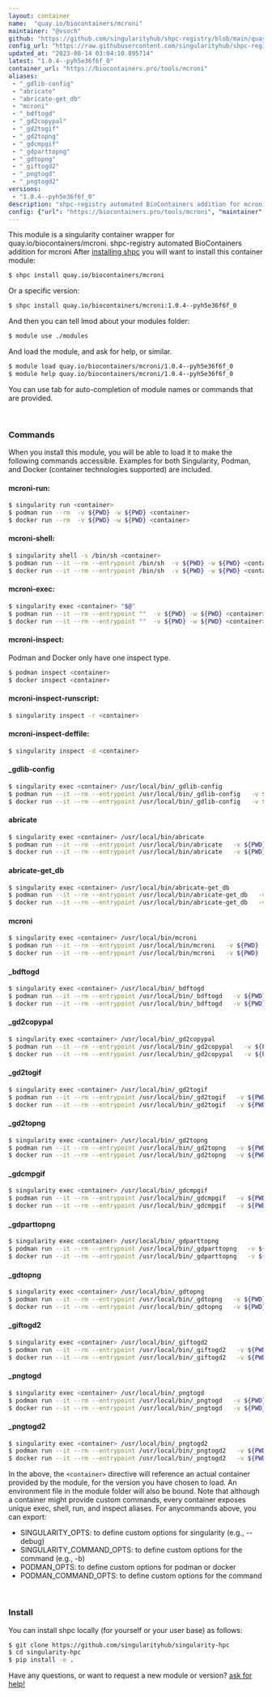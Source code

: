 ```yaml
---
layout: container
name:  "quay.io/biocontainers/mcroni"
maintainer: "@vsoch"
github: "https://github.com/singularityhub/shpc-registry/blob/main/quay.io/biocontainers/mcroni/container.yaml"
config_url: "https://raw.githubusercontent.com/singularityhub/shpc-registry/main/quay.io/biocontainers/mcroni/container.yaml"
updated_at: "2023-08-14 03:04:10.895714"
latest: "1.0.4--pyh5e36f6f_0"
container_url: "https://biocontainers.pro/tools/mcroni"
aliases:
 - "_gdlib-config"
 - "abricate"
 - "abricate-get_db"
 - "mcroni"
 - "_bdftogd"
 - "_gd2copypal"
 - "_gd2togif"
 - "_gd2topng"
 - "_gdcmpgif"
 - "_gdparttopng"
 - "_gdtopng"
 - "_giftogd2"
 - "_pngtogd"
 - "_pngtogd2"
versions:
 - "1.0.4--pyh5e36f6f_0"
description: "shpc-registry automated BioContainers addition for mcroni"
config: {"url": "https://biocontainers.pro/tools/mcroni", "maintainer": "@vsoch", "description": "shpc-registry automated BioContainers addition for mcroni", "latest": {"1.0.4--pyh5e36f6f_0": "sha256:bcee9f6b16a877faac58e8e39c214f7cdd1b8262c24260d2d9bb081f4df77e68"}, "tags": {"1.0.4--pyh5e36f6f_0": "sha256:bcee9f6b16a877faac58e8e39c214f7cdd1b8262c24260d2d9bb081f4df77e68"}, "docker": "quay.io/biocontainers/mcroni", "aliases": {"_gdlib-config": "/usr/local/bin/_gdlib-config", "abricate": "/usr/local/bin/abricate", "abricate-get_db": "/usr/local/bin/abricate-get_db", "mcroni": "/usr/local/bin/mcroni", "_bdftogd": "/usr/local/bin/_bdftogd", "_gd2copypal": "/usr/local/bin/_gd2copypal", "_gd2togif": "/usr/local/bin/_gd2togif", "_gd2topng": "/usr/local/bin/_gd2topng", "_gdcmpgif": "/usr/local/bin/_gdcmpgif", "_gdparttopng": "/usr/local/bin/_gdparttopng", "_gdtopng": "/usr/local/bin/_gdtopng", "_giftogd2": "/usr/local/bin/_giftogd2", "_pngtogd": "/usr/local/bin/_pngtogd", "_pngtogd2": "/usr/local/bin/_pngtogd2"}}
---
```


This module is a singularity container wrapper for quay.io/biocontainers/mcroni.
shpc-registry automated BioContainers addition for mcroni
After [installing shpc](#install) you will want to install this container module:


```bash
$ shpc install quay.io/biocontainers/mcroni
```

Or a specific version:

```bash
$ shpc install quay.io/biocontainers/mcroni:1.0.4--pyh5e36f6f_0
```

And then you can tell lmod about your modules folder:

```bash
$ module use ./modules
```

And load the module, and ask for help, or similar.

```bash
$ module load quay.io/biocontainers/mcroni/1.0.4--pyh5e36f6f_0
$ module help quay.io/biocontainers/mcroni/1.0.4--pyh5e36f6f_0
```

You can use tab for auto-completion of module names or commands that are provided.

<br>

### Commands

When you install this module, you will be able to load it to make the following commands accessible.
Examples for both Singularity, Podman, and Docker (container technologies supported) are included.

#### mcroni-run:

```bash
$ singularity run <container>
$ podman run --rm  -v ${PWD} -w ${PWD} <container>
$ docker run --rm  -v ${PWD} -w ${PWD} <container>
```

#### mcroni-shell:

```bash
$ singularity shell -s /bin/sh <container>
$ podman run --it --rm --entrypoint /bin/sh  -v ${PWD} -w ${PWD} <container>
$ docker run --it --rm --entrypoint /bin/sh  -v ${PWD} -w ${PWD} <container>
```

#### mcroni-exec:

```bash
$ singularity exec <container> "$@"
$ podman run --it --rm --entrypoint ""  -v ${PWD} -w ${PWD} <container> "$@"
$ docker run --it --rm --entrypoint ""  -v ${PWD} -w ${PWD} <container> "$@"
```

#### mcroni-inspect:

Podman and Docker only have one inspect type.

```bash
$ podman inspect <container>
$ docker inspect <container>
```

#### mcroni-inspect-runscript:

```bash
$ singularity inspect -r <container>
```

#### mcroni-inspect-deffile:

```bash
$ singularity inspect -d <container>
```


#### _gdlib-config

```bash
$ singularity exec <container> /usr/local/bin/_gdlib-config
$ podman run --it --rm --entrypoint /usr/local/bin/_gdlib-config   -v ${PWD} -w ${PWD} <container> -c " $@"
$ docker run --it --rm --entrypoint /usr/local/bin/_gdlib-config   -v ${PWD} -w ${PWD} <container> -c " $@"
```


#### abricate

```bash
$ singularity exec <container> /usr/local/bin/abricate
$ podman run --it --rm --entrypoint /usr/local/bin/abricate   -v ${PWD} -w ${PWD} <container> -c " $@"
$ docker run --it --rm --entrypoint /usr/local/bin/abricate   -v ${PWD} -w ${PWD} <container> -c " $@"
```


#### abricate-get_db

```bash
$ singularity exec <container> /usr/local/bin/abricate-get_db
$ podman run --it --rm --entrypoint /usr/local/bin/abricate-get_db   -v ${PWD} -w ${PWD} <container> -c " $@"
$ docker run --it --rm --entrypoint /usr/local/bin/abricate-get_db   -v ${PWD} -w ${PWD} <container> -c " $@"
```


#### mcroni

```bash
$ singularity exec <container> /usr/local/bin/mcroni
$ podman run --it --rm --entrypoint /usr/local/bin/mcroni   -v ${PWD} -w ${PWD} <container> -c " $@"
$ docker run --it --rm --entrypoint /usr/local/bin/mcroni   -v ${PWD} -w ${PWD} <container> -c " $@"
```


#### _bdftogd

```bash
$ singularity exec <container> /usr/local/bin/_bdftogd
$ podman run --it --rm --entrypoint /usr/local/bin/_bdftogd   -v ${PWD} -w ${PWD} <container> -c " $@"
$ docker run --it --rm --entrypoint /usr/local/bin/_bdftogd   -v ${PWD} -w ${PWD} <container> -c " $@"
```


#### _gd2copypal

```bash
$ singularity exec <container> /usr/local/bin/_gd2copypal
$ podman run --it --rm --entrypoint /usr/local/bin/_gd2copypal   -v ${PWD} -w ${PWD} <container> -c " $@"
$ docker run --it --rm --entrypoint /usr/local/bin/_gd2copypal   -v ${PWD} -w ${PWD} <container> -c " $@"
```


#### _gd2togif

```bash
$ singularity exec <container> /usr/local/bin/_gd2togif
$ podman run --it --rm --entrypoint /usr/local/bin/_gd2togif   -v ${PWD} -w ${PWD} <container> -c " $@"
$ docker run --it --rm --entrypoint /usr/local/bin/_gd2togif   -v ${PWD} -w ${PWD} <container> -c " $@"
```


#### _gd2topng

```bash
$ singularity exec <container> /usr/local/bin/_gd2topng
$ podman run --it --rm --entrypoint /usr/local/bin/_gd2topng   -v ${PWD} -w ${PWD} <container> -c " $@"
$ docker run --it --rm --entrypoint /usr/local/bin/_gd2topng   -v ${PWD} -w ${PWD} <container> -c " $@"
```


#### _gdcmpgif

```bash
$ singularity exec <container> /usr/local/bin/_gdcmpgif
$ podman run --it --rm --entrypoint /usr/local/bin/_gdcmpgif   -v ${PWD} -w ${PWD} <container> -c " $@"
$ docker run --it --rm --entrypoint /usr/local/bin/_gdcmpgif   -v ${PWD} -w ${PWD} <container> -c " $@"
```


#### _gdparttopng

```bash
$ singularity exec <container> /usr/local/bin/_gdparttopng
$ podman run --it --rm --entrypoint /usr/local/bin/_gdparttopng   -v ${PWD} -w ${PWD} <container> -c " $@"
$ docker run --it --rm --entrypoint /usr/local/bin/_gdparttopng   -v ${PWD} -w ${PWD} <container> -c " $@"
```


#### _gdtopng

```bash
$ singularity exec <container> /usr/local/bin/_gdtopng
$ podman run --it --rm --entrypoint /usr/local/bin/_gdtopng   -v ${PWD} -w ${PWD} <container> -c " $@"
$ docker run --it --rm --entrypoint /usr/local/bin/_gdtopng   -v ${PWD} -w ${PWD} <container> -c " $@"
```


#### _giftogd2

```bash
$ singularity exec <container> /usr/local/bin/_giftogd2
$ podman run --it --rm --entrypoint /usr/local/bin/_giftogd2   -v ${PWD} -w ${PWD} <container> -c " $@"
$ docker run --it --rm --entrypoint /usr/local/bin/_giftogd2   -v ${PWD} -w ${PWD} <container> -c " $@"
```


#### _pngtogd

```bash
$ singularity exec <container> /usr/local/bin/_pngtogd
$ podman run --it --rm --entrypoint /usr/local/bin/_pngtogd   -v ${PWD} -w ${PWD} <container> -c " $@"
$ docker run --it --rm --entrypoint /usr/local/bin/_pngtogd   -v ${PWD} -w ${PWD} <container> -c " $@"
```


#### _pngtogd2

```bash
$ singularity exec <container> /usr/local/bin/_pngtogd2
$ podman run --it --rm --entrypoint /usr/local/bin/_pngtogd2   -v ${PWD} -w ${PWD} <container> -c " $@"
$ docker run --it --rm --entrypoint /usr/local/bin/_pngtogd2   -v ${PWD} -w ${PWD} <container> -c " $@"
```



In the above, the `<container>` directive will reference an actual container provided
by the module, for the version you have chosen to load. An environment file in the
module folder will also be bound. Note that although a container
might provide custom commands, every container exposes unique exec, shell, run, and
inspect aliases. For anycommands above, you can export:

 - SINGULARITY_OPTS: to define custom options for singularity (e.g., --debug)
 - SINGULARITY_COMMAND_OPTS: to define custom options for the command (e.g., -b)
 - PODMAN_OPTS: to define custom options for podman or docker
 - PODMAN_COMMAND_OPTS: to define custom options for the command

<br>

### Install

You can install shpc locally (for yourself or your user base) as follows:

```bash
$ git clone https://github.com/singularityhub/singularity-hpc
$ cd singularity-hpc
$ pip install -e .
```

Have any questions, or want to request a new module or version? [ask for help!](https://github.com/singularityhub/singularity-hpc/issues)